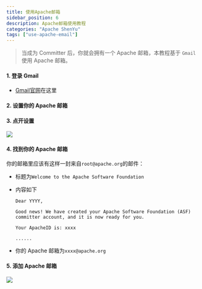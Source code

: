 ```yaml
---
title: 使用Apache邮箱
sidebar_position: 6
description: Apache邮箱使用教程
categories: "Apache ShenYu"
tags: ["use-apache-email"]
---
```


> 当成为 Committer 后，你就会拥有一个 Apache 邮箱，本教程基于 `Gmail` 使用 Apache 邮箱。

#### 1. 登录 Gmail

* [Gmail官网](https://gmail.google.com)在这里

#### 2. 设置你的 Apache 邮箱

#### 3. 点开设置

![](/img/email/gmail-setting.png)

#### 4. 找到你的 Apache 邮箱

你的邮箱里应该有这样一封来自`root@apache.org`的邮件：
* 标题为`Welcome to the Apache Software Foundation`
* 内容如下
  
    ```text
    Dear YYYY,

    Good news! We have created your Apache Software Foundation (ASF) committer account, and it is now ready for you.

    Your ApacheID is: xxxx
  
    ......
    ```
  
* 你的 Apache 邮箱为`xxxx@apache.org`

#### 5. 添加 Apache 邮箱

![](/img/email/add-apache-email.png)
